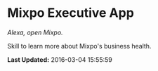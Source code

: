 # Mixpo Executive App
*Alexa, open Mixpo.*

Skill to learn more about Mixpo's business health.

**Last Updated:** 2016-03-04 15:55:59